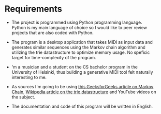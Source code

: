 # Requirements

- The project is programmed using Python programming language. Python is my main language of choice so I would like to peer review projects that are also coded with Python.

- The program is a desktop application that takes MIDI as input data and generates similar sequences using the Markov chain algorithm and utilizing the trie datastructure to optimize memory usage. No speficic target for time-complexity of the program.

- 'm a musician and a student on the CS bachelor program in the University of Helsinki, thus building a generative MIDI tool felt naturally interesting to me.

- As sources I'm going to be using [this GeeksforGeeks article on Markov Chain](https://www.geeksforgeeks.org/markov-chain/), [Wikipedia article on the trie datastructure](https://en.wikipedia.org/wiki/Trie) and YouTube videos on the subject.

- The documentation and code of this program will be written in English.